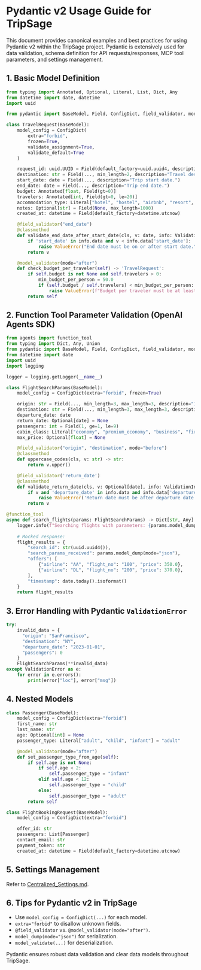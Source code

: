 # Pydantic v2 Usage Guide for TripSage

This document provides canonical examples and best practices for using Pydantic v2 within the TripSage project. Pydantic is extensively used for data validation, schema definition for API requests/responses, MCP tool parameters, and settings management.

## 1. Basic Model Definition

```python
from typing import Annotated, Optional, Literal, List, Dict, Any
from datetime import date, datetime
import uuid

from pydantic import BaseModel, Field, ConfigDict, field_validator, model_validator, ValidationInfo

class TravelRequest(BaseModel):
    model_config = ConfigDict(
        extra="forbid",
        frozen=True,
        validate_assignment=True,
        validate_default=True
    )

    request_id: uuid.UUID = Field(default_factory=uuid.uuid4, description="Unique identifier for the request.")
    destination: str = Field(..., min_length=2, description="Travel destination location.")
    start_date: date = Field(..., description="Trip start date.")
    end_date: date = Field(..., description="Trip end date.")
    budget: Annotated[float, Field(gt=0)]
    travelers: Annotated[int, Field(gt=0, le=20)]
    accommodation_type: Literal["hotel", "hostel", "airbnb", "resort", "any"] = "any"
    notes: Optional[str] = Field(None, max_length=1000)
    created_at: datetime = Field(default_factory=datetime.utcnow)

    @field_validator("end_date")
    @classmethod
    def validate_end_date_after_start_date(cls, v: date, info: ValidationInfo) -> date:
        if 'start_date' in info.data and v < info.data['start_date']:
            raise ValueError("End date must be on or after start date.")
        return v

    @model_validator(mode="after")
    def check_budget_per_traveler(self) -> 'TravelRequest':
        if self.budget is not None and self.travelers > 0:
            min_budget_per_person = 50.0
            if (self.budget / self.travelers) < min_budget_per_person:
                raise ValueError(f"Budget per traveler must be at least ${min_budget_per_person:.2f}.")
        return self
```

## 2. Function Tool Parameter Validation (OpenAI Agents SDK)

```python
from agents import function_tool
from typing import Dict, Any, Union
from pydantic import BaseModel, Field, ConfigDict, field_validator, model_validator, ValidationError
from datetime import date
import uuid
import logging

logger = logging.getLogger(__name__)

class FlightSearchParams(BaseModel):
    model_config = ConfigDict(extra="forbid", frozen=True)

    origin: str = Field(..., min_length=3, max_length=3, description="IATA code")
    destination: str = Field(..., min_length=3, max_length=3, description="IATA code")
    departure_date: date
    return_date: Optional[date] = None
    passengers: int = Field(1, ge=1, le=9)
    cabin_class: Literal["economy", "premium_economy", "business", "first"] = "economy"
    max_price: Optional[float] = None

    @field_validator("origin", "destination", mode="before")
    @classmethod
    def uppercase_codes(cls, v: str) -> str:
        return v.upper()

    @field_validator('return_date')
    @classmethod
    def validate_return_date(cls, v: Optional[date], info: ValidationInfo) -> Optional[date]:
        if v and 'departure_date' in info.data and info.data['departure_date'] and v < info.data['departure_date']:
            raise ValueError('Return date must be after departure date.')
        return v

@function_tool
async def search_flights(params: FlightSearchParams) -> Dict[str, Any]:
    logger.info(f"Searching flights with parameters: {params.model_dump()}")
    
    # Mocked response:
    flight_results = {
        "search_id": str(uuid.uuid4()),
        "search_params_received": params.model_dump(mode="json"),
        "offers": [
            {"airline": "AA", "flight_no": "100", "price": 350.0},
            {"airline": "DL", "flight_no": "200", "price": 370.0},
        ],
        "timestamp": date.today().isoformat()
    }
    return flight_results
```

## 3. Error Handling with Pydantic `ValidationError`

```python
try:
    invalid_data = {
      "origin": "SanFrancisco",
      "destination": "NY",
      "departure_date": "2023-01-01",
      "passengers": 0
    }
    FlightSearchParams(**invalid_data)
except ValidationError as e:
    for error in e.errors():
        print(error["loc"], error["msg"])
```

## 4. Nested Models

```python
class Passenger(BaseModel):
    model_config = ConfigDict(extra="forbid")
    first_name: str
    last_name: str
    age: Optional[int] = None
    passenger_type: Literal["adult", "child", "infant"] = "adult"

    @model_validator(mode="after")
    def set_passenger_type_from_age(self):
        if self.age is not None:
            if self.age < 2:
                self.passenger_type = "infant"
            elif self.age < 12:
                self.passenger_type = "child"
            else:
                self.passenger_type = "adult"
        return self

class FlightBookingRequest(BaseModel):
    model_config = ConfigDict(extra="forbid")

    offer_id: str
    passengers: List[Passenger]
    contact_email: str
    payment_token: str
    created_at: datetime = Field(default_factory=datetime.utcnow)
```

## 5. Settings Management

Refer to [Centralized_Settings.md](./Centralized_Settings.md).

## 6. Tips for Pydantic v2 in TripSage

* Use `model_config = ConfigDict(...)` for each model.
* `extra="forbid"` to disallow unknown fields.
* `@field_validator` vs. `@model_validator(mode="after")`.
* `model_dump(mode="json")` for serialization.
* `model_validate(...)` for deserialization.

Pydantic ensures robust data validation and clear data models throughout TripSage.
